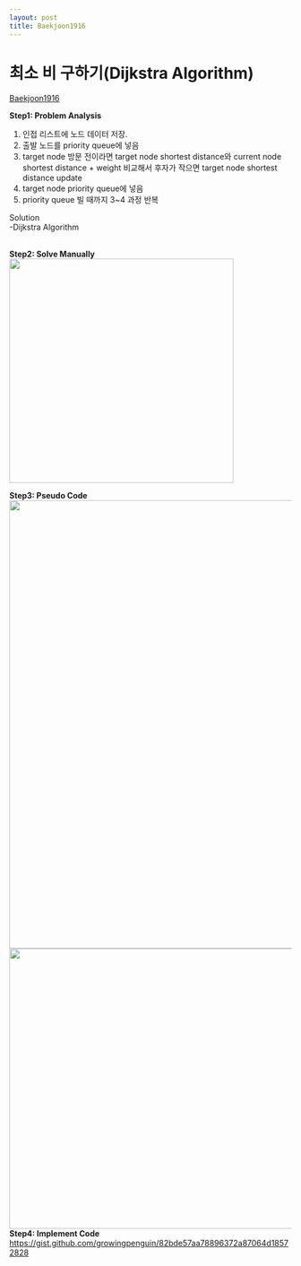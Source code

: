 ```yaml
---
layout: post
title: Baekjoon1916
---
```



# 최소 비 구하기(Dijkstra Algorithm) #
[Baekjoon1916](https://www.acmicpc.net/problem/1916)

**Step1: Problem Analysis**<br/>
1. 인접 리스트에 노드 데이터 저장. <br/>
2. 출발 노드를 priority queue에 넣음 <br/>
3. target node 방문 전이라면 target node shortest distance와 current node shortest distance + weight 비교해서 후자가 작으면 target node shortest distance update  <br/>
4. target node priority queue에 넣음 <br/>
5. priority queue 빌 때까지 3~4 과정 반복 
  
Solution<br/>
-Dijkstra Algorithm<br/>
<br/>

**Step2: Solve Manually**<br/>
<img src="/_images/Baek1916.png" width="400" height="400">

**Step3: Pseudo Code**<br/>
<img src="/_images/Baek1916_2.png" width="750" height="800">
  <img src="/_images/Baek1916_3.png" width="750" height="500">
<br/>
**Step4: Implement Code** <br/> 
https://gist.github.com/growingpenguin/82bde57aa78896372a87064d18572828
